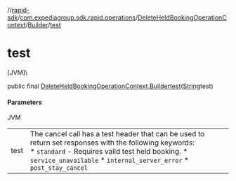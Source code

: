 //[rapid-sdk](../../../../index.md)/[com.expediagroup.sdk.rapid.operations](../../index.md)/[DeleteHeldBookingOperationContext](../index.md)/[Builder](index.md)/[test](test.md)

# test

[JVM]\

public final [DeleteHeldBookingOperationContext.Builder](index.md)[test](test.md)([String](https://docs.oracle.com/javase/8/docs/api/java/lang/String.html)test)

#### Parameters

JVM

| | |
|---|---|
| test | The cancel call has a test header that can be used to return set responses with the following keywords:<br> * `standard` - Requires valid test held booking. * `service_unavailable` * `internal_server_error` * `post_stay_cancel` |
